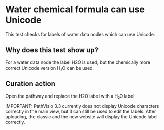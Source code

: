 # Water chemical formula can use Unicode

This test checks for labels of water data nodes which can use Unicode.

## Why does this test show up?

For a water data node the label H2O is used, but the chemically more correct Unicode
version H₂O can be used.

## Curation action

Open the pathway and replace the H2O label with a H₂O label.

IMPORTANT: PathVisio 3.3 currently does not display Unicode characters correctly in the
main view, but it can still be used to edit the labels. After uploading, the classic and
the new website will display the Unicode label correctly.
